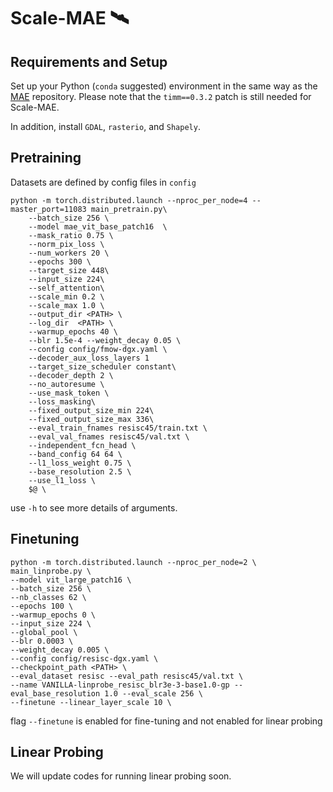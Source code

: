 # Scale-MAE 🛰️

## Requirements and Setup ##
Set up your Python (`conda` suggested) environment in the same way as the [MAE](github.com/facebookresearch/mae) repository. Please note that the `timm==0.3.2` patch is still needed for Scale-MAE.

In addition, install `GDAL`, `rasterio`, and `Shapely`.

## Pretraining ##
Datasets are defined by config files in `config` 

```
python -m torch.distributed.launch --nproc_per_node=4 --master_port=11083 main_pretrain.py\
    --batch_size 256 \
    --model mae_vit_base_patch16  \
    --mask_ratio 0.75 \
    --norm_pix_loss \
    --num_workers 20 \
    --epochs 300 \
    --target_size 448\
    --input_size 224\
    --self_attention\
    --scale_min 0.2 \
    --scale_max 1.0 \
    --output_dir <PATH> \
    --log_dir  <PATH> \
    --warmup_epochs 40 \
    --blr 1.5e-4 --weight_decay 0.05 \
    --config config/fmow-dgx.yaml \
    --decoder_aux_loss_layers 1
    --target_size_scheduler constant\
    --decoder_depth 2 \
    --no_autoresume \
    --use_mask_token \
    --loss_masking\
    --fixed_output_size_min 224\
    --fixed_output_size_max 336\
    --eval_train_fnames resisc45/train.txt \
    --eval_val_fnames resisc45/val.txt \
    --independent_fcn_head \
    --band_config 64 64 \
    --l1_loss_weight 0.75 \
    --base_resolution 2.5 \
    --use_l1_loss \
    $@ \
```

use `-h` to see more details of arguments. 

## Finetuning ##

```
python -m torch.distributed.launch --nproc_per_node=2 \
main_linprobe.py \
--model vit_large_patch16 \
--batch_size 256 \
--nb_classes 62 \
--epochs 100 \
--warmup_epochs 0 \
--input_size 224 \
--global_pool \
--blr 0.0003 \
--weight_decay 0.005 \
--config config/resisc-dgx.yaml \
--checkpoint_path <PATH> \
--eval_dataset resisc --eval_path resisc45/val.txt \
--name VANILLA-linprobe_resisc_blr3e-3-base1.0-gp --eval_base_resolution 1.0 --eval_scale 256 \
--finetune --linear_layer_scale 10 \
```

flag `--finetune` is enabled for fine-tuning and not enabled for linear probing

## Linear Probing ##

We will update codes for running linear probing soon.